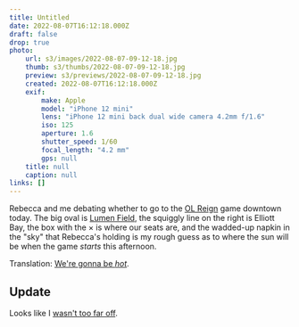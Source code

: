 ```yaml
---
title: Untitled
date: 2022-08-07T16:12:18.000Z
draft: false
drop: true
photo:
    url: s3/images/2022-08-07-09-12-18.jpg
    thumb: s3/thumbs/2022-08-07-09-12-18.jpg
    preview: s3/previews/2022-08-07-09-12-18.jpg
    created: 2022-08-07T16:12:18.000Z
    exif:
        make: Apple
        model: "iPhone 12 mini"
        lens: "iPhone 12 mini back dual wide camera 4.2mm f/1.6"
        iso: 125
        aperture: 1.6
        shutter_speed: 1/60
        focal_length: "4.2 mm"
        gps: null
    title: null
    caption: null
links: []
---
```


Rebecca and me debating whether to go to the [OL Reign](https://www.olreign.com/) game downtown today. The big oval is [Lumen Field](https://www.lumenfield.com/events-tickets/ol-reign), the squiggly line on the right is Elliott Bay, the box with the &times; is where our seats are, and the wadded-up napkin in the "sky" that Rebecca's holding is my rough guess as to where the sun will be when the game _starts_ this afternoon.

Translation: [We're gonna be _hot_](https://darksky.net/details/47.6038,-122.3308/2022-8-7/us12/en).

## Update

Looks like I [wasn't too far off](https://cnunciato-dropshare.s3.amazonaws.com/pb-I9t4LGIFpe.png).
